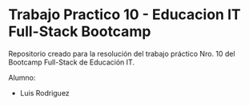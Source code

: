 # Trabajo Practico 10 - Educacion IT Full-Stack Bootcamp

Repositorio creado para la resolución del trabajo práctico Nro. 10 del Bootcamp Full-Stack de Educación IT.

Alumno:
  - Luis Rodriguez
